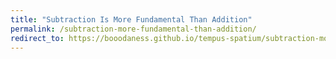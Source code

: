 ```yaml
---
title: "Subtraction Is More Fundamental Than Addition"
permalink: /subtraction-more-fundamental-than-addition/
redirect_to: https://booodaness.github.io/tempus-spatium/subtraction-more-fundamental-than-addition/
---
```

